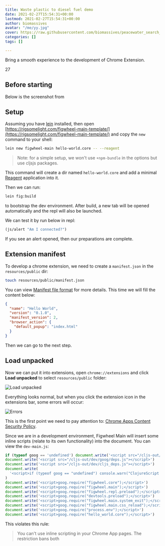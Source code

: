```yaml
---
title: Waste plastic to diesel fuel demo
date: 2021-02-27T15:54:31+00:00
lastmod: 2021-02-27T15:54:31+00:00
author: biomassives
avatar: "/me/yy.jpg"
cover: https://raw.githubusercontent.com/biomassives/peacewater_search_scdhub_solutions_library/main/static/img/50bef46befeec85cab9d532fdc23d811.jpg
categories: []
tags: []

---
```

Bring a smooth experience to the development of Chrome Extension.

27<!--more-->

## Before starting

Below is the screenshot from

## Setup

Assuming you have [lein](https://leiningen.org/) installed, then open [https://rigsomelight.com/figwheel-main-template/](https://rigsomelight.com/figwheel-main-template/) and copy the `new` command to your shell:

```sh
lein new figwheel-main hello-world.core -- --reagent
```

> Note: for a simple setup, we won't use `+npm-bundle` in the options but use cljsjs packages.

This command will create a dir named `hello-world.core` and add a minimal [Reagent](https://reagent-project.github.io/) application into it.

Then we can run:

```sh
lein fig:build
```

to bootstrap the dev environment. After build, a new tab will be opened automatically and the repl will also be launched.

We can test it by run below in repl:

```clojure
(js/alert "Am I connected?")
```

If you see an alert opened, then our preparations are complete.

## Extension manifest

To develop a chrome extension, we need to create a `manifest.json` in the `resources/public` dir:

```sh
touch resources/public/manifest.json
```

You can view [Manifest file format](https://developer.chrome.com/docs/extensions/mv2/manifest/#manifest_version) for more details. This time we will fill the content below:

```json
{
  "name": "Hello World",
  "version": "0.1.0",
  "manifest_version": 2,
  "browser_action": {
    "default_popup": "index.html"
  }
}
```

Then we can go to the next step.

## Load unpacked

Now we can put it into extensions, open `chrome://extensions` and click **Load unpacked** to select `resources/public` folder:

![Load unpacked](/img/build-a-chrome-extension-with-figwheel-main/load-unpacked.png)

Everything looks normal, but when you click the extension icon in the extensions bar, some errors will occur:

![Errors](/img/build-a-chrome-extension-with-figwheel-main/errors.png)

This is the first point we need to pay attention to: [Chrome Apps Content Security Policy](https://developer.chrome.com/docs/apps/contentSecurityPolicy/).

Since we are in a development environment, Figwheel Main will insert some inline scripts (relate to its own functionality) into the document. You can view the `dev-main.js`:

```js
if (typeof goog == 'undefined') document.write('<script src="/cljs-out/dev/goog/base.js"></script>')
document.write('<script src="/cljs-out/dev/goog/deps.js"></script>')
document.write('<script src="/cljs-out/dev/cljs_deps.js"></script>')
document.write(
  '<script>if (typeof goog == "undefined") console.warn("ClojureScript could not load :main, did you forget to specify :asset-path?");</script>'
)
document.write('<script>goog.require("figwheel.core");</script>')
document.write('<script>goog.require("figwheel.main");</script>')
document.write('<script>goog.require("figwheel.repl.preload");</script>')
document.write('<script>goog.require("devtools.preload");</script>')
document.write('<script>goog.require("figwheel.main.system_exit");</script>')
document.write('<script>goog.require("figwheel.main.css_reload");</script>')
document.write('<script>goog.require("process.env");</script>')
document.write('<script>goog.require("hello_world.core");</script>')
```

This violates this rule:

> You can't use inline scripting in your Chrome App pages. The restriction bans both <script> blocks and event handlers (<button onclick="...">).

Refer to the errors above, to solve this problem, we need to set `content_security_policy` field in the `manifest.json`:

```json
{
  "content_security_policy": "script-src 'self' 'unsafe-eval' 'sha256-xxx' 'sha256-xxx' 'sha256-xxx'; object-src 'self'"
}
```

The errors contain all `sha256-xxx` which need to be filled in the policy field. This is a little bit cumbersome. You may think why we can't use the `unsafe-inline`?
Because chrome ignores this keyword especially, even the errors tell you can 😢.

After finishing this, edit the code and you will see that your code has completed the hot reload 😎.

## Production

After you finish your application, you still need to do something before bundle it.

By developing the chrome extension, you need to use `chrome` API to do somethings, like save and sync the user storage, etc. We need to tell the closure compiler `chrome` is the [externs](https://developers.google.com/closure/compiler/docs/externs-and-exports) we used.

There are two files we need to download: [https://github.com/google/closure-compiler/blob/master/contrib/externs/chrome.js](https://github.com/google/closure-compiler/blob/master/contrib/externs/chrome.js) and [https://github.com/google/closure-compiler/blob/master/contrib/externs/chrome_extensions.js](https://github.com/google/closure-compiler/blob/master/contrib/externs/chrome_extensions.js).

Put them into `externs` folder and edit `dev.cljs.edn` like below content:

    {:main hello-world.core
     :externs ["externs/chrome.js" "externs/chrome_extensions.js"]}

Then run:

```sh
lein fig:min
```

to build the production code.

## Conclusion

These are all steps to build a chrome extension with Figwheel Main.

If you are looking for a real-world example as a reference, the [GitHub Colorful Contributions](https://github.com/g1eny0ung/github-colorful-contributions-graph) is what you want.

Thanks for reading. Happy coding with Figwheel Main!

References:

* [ClojureScript](https://clojurescript.org/)
* [Figwheel](https://figwheel.org/)  -what is it? this is a tibdbit left in the theme we are adopting for peacewater_search

![](/uploads/screenshot_2021-02-27-google-closure-compiler.png)